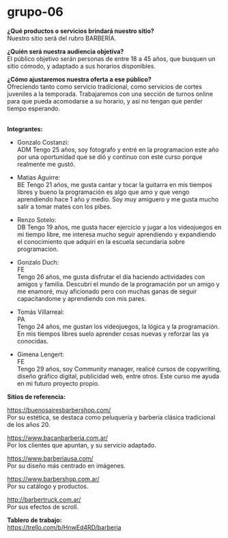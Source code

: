 # grupo-06

<strong>¿Qué productos o servicios brindará nuestro sitio?</strong>
<br>
Nuestro sitio será del rubro BARBERÍA.

<strong>¿Quién será nuestra audiencia
objetiva?</strong>
<br>
El público objetivo serán personas de entre 18 a 45 años, que busquen
un sitio cómodo, y adaptado a sus horarios disponibles.

<strong>¿Cómo ajustaremos nuestra oferta a ese público?</strong>
<br>
Ofreciendo tanto como servicio tradicional, como servicios de cortes juveniles a la
temporada. Trabajaremos con una sección de turnos online para que pueda acomodarse a
su horario, y así no tengan que perder tiempo esperando.

<br> 
<strong>Integrantes:</strong>

- Gonzalo Costanzi:<br>
ADM
Tengo 25 años, soy fotografo y entré en la programacion este año por una oportunidad que se dió y continuo con este curso porque realmente me gustó.
- Matias Aguirre:<br>
BE
Tengo 21 años, me gusta cantar y tocar la guitarra en mis tiempos libres y bueno la programación es algo que amo y que vengo aprendiendo hace 1 año y medio. Soy muy amiguero y me gusta mucho salir a tomar mates con los pibes.

- Renzo Sotelo:<br>
DB
Tengo 19 años, me gusta hacer ejercicio y jugar a los videojuegos en mi tiempo libre, me interesa mucho seguir aprendiendo y expandiendo el conocimiento que adquiri en la escuela secundaria sobre programacion.

- Gonzalo Duch:<br>
FE <br>
Tengo 26 años, me gusta disfrutar el día haciendo actividades con amigos y familia. Descubrí el mundo de la programación por un amigo y me enamoré, muy aficionado pero con muchas ganas de seguir capacitandome y aprendiendo con mis pares.

- Tomás Villarreal:<br>
PA <br>
Tengo 24 años, me gustan los videojuegos, la lógica y la programación. En mis tiempos libres suelo aprender cosas nuevas y reforzar las ya conocidas.

- Gimena Lengert:<br>
FE <br> 
Tengo 29 años, soy Community manager, realicé cursos de copywriting, diseño gráfico digital, publicidad web, entre otros. Este curso me ayuda en mi futuro proyecto propio. 


<strong>Sitios de referencia:</strong>

https://buenosairesbarbershop.com/ <br>
Por su estética, se destaca como peluquería y barbería clásica tradicional de los años
20.

https://www.bacanbarberia.com.ar/<br>
Por los clientes que apuntan, y su servicio adaptado.

https://www.barberiausa.com/<br>
Por su diseño más centrado en imágenes.

https://www.barbershop.com.ar/<br>
Por su catálogo y productos.

http://barbertruck.com.ar/<br>
Por sus efectos de scroll.

<strong>Tablero de trabajo:</strong><br>
https://trello.com/b/HnwEd4RD/barberia
